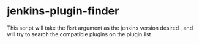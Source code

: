 # jenkins-plugin-finder
This script will take the fisrt argument as the jenkins version desired , and will try to search the compatible plugins on the plugin list

